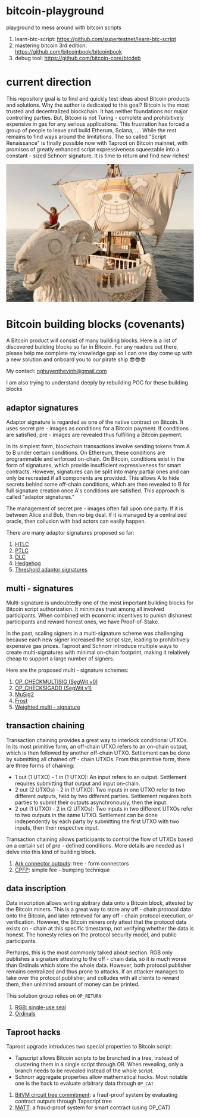 # bitcoin-playground
playground to mess around with bitcoin scripts

1. learn-btc-script: https://github.com/supertestnet/learn-btc-script
2. mastering bitcoin 3rd edition: https://github.com/bitcoinbook/bitcoinbook
3. debug tool: https://github.com/bitcoin-core/btcdeb

# current direction
This repository goal is to find and quickly test ideas about Bitcoin products and solutions. Why the author is dedicated to this goal? Bitcoin is the most trusted and decentralized blockchain. It has neither foundations nor major controlling parties. But, Bitcoin is not Turing - complete and prohibitively expensive in gas for any serious applications. This frustration has forced a group of people to leave and build Etherum, Solana, .... While the rest remains to find ways around the limitations. The so called "Script Renaissance" is finally possible now with Taproot on Bitcoin mainnet, with promises of greatly enhanced script expressiveness squeezable into a constant - sized Schnorr signature. It is time to return and find new riches!

![one piece](knowledge/assets/going_merry.webp)

# Bitcoin building blocks (covenants)
A Bitcoin product will consist of many building blocks. Here is a list of discovered building blocks so far in Bitcoin. For any readers out there, please help me complete my knowledge gap so I can one day come up with a new solution and onboard you to our pirate ship 😎😎😎

My contact: nghuyenthevinh@gmail.com

I am also trying to understand deeply by rebuilding POC for these building blocks

## adaptor signatures
Adaptor signature is regarded as one of the native contract on Bitcoin. It uses secret pre - images as conditions for a Bitcoin payment. If conditions are satisfied, pre - images are revealed thus fulfilling a Bitcoin payment.

In its simplest form, blockchain transactions involve sending tokens from A to B under certain conditions. On Ethereum, these conditions are programmable and enforced on-chain. On Bitcoin, conditions exist in the form of signatures, which provide insufficient expressiveness for smart contracts. However, signatures can be split into many partial ones and can only be recreated if all components are provided. This allows A to hide secrets behind some off-chain conditions, which are then revealed to B for full signature creation once A's conditions are satisfied. This approach is called "adaptor signatures."

The management of secret pre - images often fall upon one party. If it is between Alice and Bob, then no big deal. If it is managed by a centralized oracle, then collusion with bad actors can easily happen.

There are many adaptor signatures proposed so far:
1. [HTLC](https://bitcoinops.org/en/topics/htlc/)
2. [PTLC](https://bitcoinops.org/en/topics/ptlc/)
3. [DLC](https://github.com/aljazceru/discreet-log-contracts)
4. [Hedgehog](https://github.com/supertestnet/hedgehog)
5. [Threshold adaptor signatures](https://www.mdpi.com/2079-9292/13/1/76)

## multi - signatures
Multi-signature is undoubtedly one of the most important building blocks for Bitcoin script authorization. It minimizes trust among all involved participants. When combined with economic incentives to punish dishonest participants and reward honest ones, we have Proof-of-Stake.

In the past, scaling signers in a multi-signature scheme was challenging because each new signer increased the script size, leading to prohibitively expensive gas prices. Taproot and Schnorr introduce multiple ways to create multi-signatures with minimal on-chain footprint, making it relatively cheap to support a large number of signers.

Here are the proposed multi - signature schemes:
1. [OP_CHECKMULTISIG (SegWit v0)](https://en.bitcoin.it/wiki/OP_CHECKMULTISIG)
2. [OP_CHECKSIGADD (SegWit v1)](https://en.bitcoin.it/wiki/BIP_0342)
3. [MuSig2](https://eprint.iacr.org/2020/1261.pdf)
4. [Frost](https://glossary.blockstream.com/frost/)
5. [Weighted multi - signature](https://gist.github.com/mappum/da11e37f4e90891642a52621594d03f6)

## transaction chaining
Transaction chaining provides a great way to interlock conditional UTXOs. In its most primitive form, an off-chain UTXO refers to an on-chain output, which is then followed by another off-chain UTXO. Settlement can be done by submitting all chained off - chain UTXOs. From this primitive form, there are three forms of chaining:
* 1 out (1 UTXO) - 1 in (1 UTXO): An input refers to an output. Settlement requires submitting that output and input on-chain.
* 2 out (2 UTXOs) - 2 in (1 UTXO): Two inputs in one UTXO refer to two different outputs, held by two different parties. Settlement requires both parties to submit their outputs asynchronously, then the input.
* 2 out (1 UTXO) - 2 in (2 UTXOs): Two inputs in two different UTXOs refer to two outputs in the same UTXO. Settlement can be done independently by each party by submitting the first UTXO with two inputs, then their respective input.

Transaction chaining allows participants to control the flow of UTXOs based on a certain set of pre - defined conditions. More details are needed as I delve into this kind of building block.

1. [Ark connector outputs](https://ark-protocol.org/intro/connectors/index.html): tree - form connectors
2. [CPFP](https://bitcoinops.org/en/topics/cpfp/): simple fee - bumping technique

## data inscription
Data inscription allows writing abitrary data onto a Bitcoin block, attested by the Bitcoin miners. This is a great way to store any off - chain protocol data onto the Bitcoin, and later retrieved for any off - chain protocol execution, or verification. However, the Bitcoin miners only attest that the protocol data exists on - chain at this specific timestamp, not verifying whether the data is honest. The honesty relies on the protocol security model, and public participants.

Perharps, this is the most commonly talked about section. RGB only publishes a signature attesting to the off - chain data, so it is much worse than Ordinals which store the whole data. However, both protocol publisher remains centralized and thus prone to attacks. If an attacker manages to take over the protocol publisher, and colludes with all clients to reward them, then unlimited amount of money can be printed.

This solution group relies on `OP_RETURN`

1. [RGB: single-use seal](https://docs.rgb.info/distributed-computing-concepts/single-use-seals)
2. [Ordinals](https://docs.ordinals.com/)

## Taproot hacks
Taproot upgrade introduces two special properties to Bitcoin script:
* Tapscript allows Bitcoin scripts to be branched in a tree, instead of clustering them in a single script through OR. When revealing, only a branch needs to be revealed instead of the whole script.
* Schnorr aggregate properties allow mathematical hacks. Most notable one is the hack to evaluate arbitrary data through `OP_CAT`

1. [BitVM circuit tree commitment](https://bitvm.org/bitvm.pdf): a frauf-proof system by evaluating contract outputs through Tapscript tree
2. [MATT](https://covenants.info/proposals/matt/): a fraud-proof system for smart contract (using OP_CAT)

